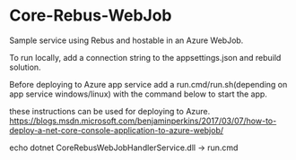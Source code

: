 # Core-Rebus-WebJob

Sample service using Rebus and hostable in an Azure WebJob.

To run locally, add a connection string to the appsettings.json and rebuild solution.

Before deploying to Azure app service add a run.cmd/run.sh(depending on app service windows/linux) with the command below to start the app.

these instructions can be used for deploying to Azure.
https://blogs.msdn.microsoft.com/benjaminperkins/2017/03/07/how-to-deploy-a-net-core-console-application-to-azure-webjob/

echo dotnet CoreRebusWebJobHandlerService.dll -> run.cmd
